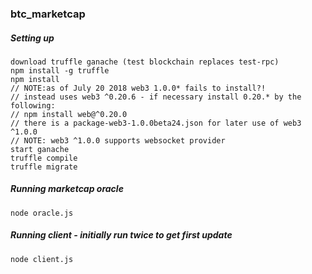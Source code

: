 ### btc_marketcap

##### Setting up
```
download truffle ganache (test blockchain replaces test-rpc)
npm install -g truffle 
npm install 
// NOTE:as of July 20 2018 web3 1.0.0* fails to install?! 
// instead uses web3 ^0.20.6 - if necessary install 0.20.* by the following:
// npm install web@^0.20.0  
// there is a package-web3-1.0.0beta24.json for later use of web3 ^1.0.0
// NOTE: web3 ^1.0.0 supports websocket provider
start ganache
truffle compile
truffle migrate
```

##### Running marketcap oracle
```
node oracle.js
```

##### Running client - initially run twice to get first update 
```
node client.js
```
